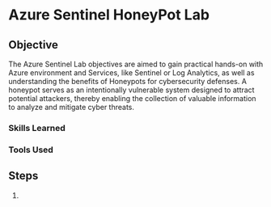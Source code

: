 # Azure Sentinel HoneyPot Lab

## Objective

The Azure Sentinel Lab objectives are aimed to gain practical hands-on with Azure environment and Services, like Sentinel or Log Analytics, as well as understanding the benefits of Honeypots for cybersecurity defenses.
A honeypot serves as an intentionally vulnerable system designed to attract potential attackers, thereby enabling the collection of valuable information to analyze and mitigate cyber threats.

### Skills Learned



### Tools Used



## Steps

1. 
    
